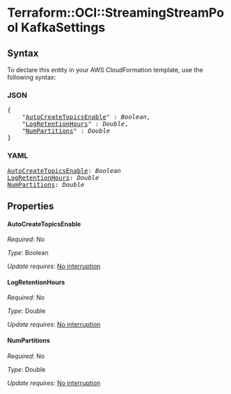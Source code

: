 # Terraform::OCI::StreamingStreamPool KafkaSettings

## Syntax

To declare this entity in your AWS CloudFormation template, use the following syntax:

### JSON

<pre>
{
    "<a href="#autocreatetopicsenable" title="AutoCreateTopicsEnable">AutoCreateTopicsEnable</a>" : <i>Boolean</i>,
    "<a href="#logretentionhours" title="LogRetentionHours">LogRetentionHours</a>" : <i>Double</i>,
    "<a href="#numpartitions" title="NumPartitions">NumPartitions</a>" : <i>Double</i>
}
</pre>

### YAML

<pre>
<a href="#autocreatetopicsenable" title="AutoCreateTopicsEnable">AutoCreateTopicsEnable</a>: <i>Boolean</i>
<a href="#logretentionhours" title="LogRetentionHours">LogRetentionHours</a>: <i>Double</i>
<a href="#numpartitions" title="NumPartitions">NumPartitions</a>: <i>Double</i>
</pre>

## Properties

#### AutoCreateTopicsEnable

_Required_: No

_Type_: Boolean

_Update requires_: [No interruption](https://docs.aws.amazon.com/AWSCloudFormation/latest/UserGuide/using-cfn-updating-stacks-update-behaviors.html#update-no-interrupt)

#### LogRetentionHours

_Required_: No

_Type_: Double

_Update requires_: [No interruption](https://docs.aws.amazon.com/AWSCloudFormation/latest/UserGuide/using-cfn-updating-stacks-update-behaviors.html#update-no-interrupt)

#### NumPartitions

_Required_: No

_Type_: Double

_Update requires_: [No interruption](https://docs.aws.amazon.com/AWSCloudFormation/latest/UserGuide/using-cfn-updating-stacks-update-behaviors.html#update-no-interrupt)

